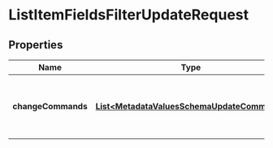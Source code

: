 
# ListItemFieldsFilterUpdateRequest

## Properties
Name | Type | Description | Notes
------------ | ------------- | ------------- | -------------
**changeCommands** | [**List&lt;MetadataValuesSchemaUpdateCommand&gt;**](MetadataValuesSchemaUpdateCommand.md) | The change commads to be applied to the list items |  [optional]



